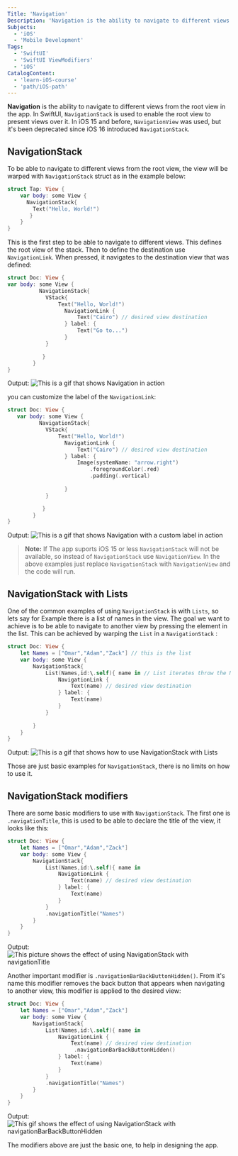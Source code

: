 ```yaml
---
Title: 'Navigation'
Description: 'Navigation is the ability to navigate to different views from the root view in the app.'
Subjects:
  - 'iOS'
  - 'Mobile Development'
Tags:
  - 'SwiftUI'
  - 'SwiftUI ViewModifiers'
  - 'iOS'
CatalogContent:
  - 'learn-iOS-course'
  - 'path/iOS-path'
---
```


**Navigation** is the ability to navigate to different views from the root view in the app. In SwiftUI, `NavigationStack` is used to enable the root view to present views over it.  In iOS 15 and before, `NavigationView` was used, but it's been deprecated since iOS 16 introduced `NavigationStack`. 

## NavigationStack

To be able to navigate to different views from the root view, the view will be warped with `NavigationStack` struct as in the example below: 

```Swift
struct Tap: View {
    var body: some View {
      NavigationStack{
        Text("Hello, World!")
       }
    }
}
```

This is the first step to be able to navigate to different views. This defines the root view of the stack. Then to define the destination use `NavigationLink`. When pressed, it navigates to the destination view that was defined: 

```Swift
struct Doc: View { 
var body: some View {
          NavigationStack{
            VStack{
                Text("Hello, World!")
                  NavigationLink {
                      Text("Cairo") // desired view destination
                  } label: {
                      Text("Go to...")
                  }
            }

           }
        }
}
```
Output:
![This is a gif that shows Navigation in action](https://raw.githubusercontent.com/Codecademy/docs/main/media/NavigationStack.gif)

you can customize the label of the `NavigationLink`:

```Swift
struct Doc: View { 
   var body: some View {
          NavigationStack{
            VStack{
                Text("Hello, World!")
                  NavigationLink {
                      Text("Cairo") // desired view destination
                  } label: {
                      Image(systemName: "arrow.right")
                          .foregroundColor(.red)
                          .padding(.vertical)
                      
                  }
            }

           }
        }
}
```
Output:
![This is a gif that shows Navigation with a custom label in action](https://raw.githubusercontent.com/Codecademy/docs/main/media/NavigationStack-with-Custom-label.gif)

> **Note:** If The app suports iOS 15 or less `NavigationStack` will not be available, so instead of `NavigationStack` use `NavigationView`. In the above examples just replace `NavigationStack` with `NavigationView` and the code will run.

## NavigationStack with Lists
One of the common examples of using `NavigationStack` is with `Lists`, so lets say for Example there is a list of names in the view. The goal we want to achieve is to be able to navigate to another view by pressing the element in the list. This can be achieved by warping the `List` in a `NavigationStack` :

```Swift
struct Doc: View {
    let Names = ["Omar","Adam","Zack"] // this is the list
    var body: some View {
        NavigationStack{
            List(Names,id:\.self){ name in // List iterates throw the Names array, every iteration the element is stored in name.
                NavigationLink {
                    Text(name) // desired view destination
                } label: {
                    Text(name)  
                }
            }
            
        }
    }
}
```
Output:
![This is a gif that shows how to use NavigationStack with Lists](https://raw.githubusercontent.com/Codecademy/docs/main/media/NavigationStack-with-List.gif)

Those are just basic examples for `NavigationStack`, there is no limits on how to use it.

## NavigationStack modifiers
There are some basic modifiers to use with `NavigationStack`. The first one is `.navigationTitle`, this is used to be able to declare the title of the view, it looks like this:

```Swift
struct Doc: View {
    let Names = ["Omar","Adam","Zack"]
    var body: some View {
        NavigationStack{
            List(Names,id:\.self){ name in
                NavigationLink {
                    Text(name) // desired view destination
                } label: {
                    Text(name)
                }
            }
            .navigationTitle("Names")
        }
    }
}
```
Output:
![This picture shows the effect of using NavigationStack with navigationTitle](https://raw.githubusercontent.com/Codecademy/docs/main/media/NavigationStack-with-navigationTitle.png)

Another important modifier is `.navigationBarBackButtonHidden()`. From it's name this modifier removes the back button that appears when navigating to another view, this modifier is applied to the desired view:

```Swift
struct Doc: View {
    let Names = ["Omar","Adam","Zack"]
    var body: some View {
        NavigationStack{
            List(Names,id:\.self){ name in
                NavigationLink {
                    Text(name) // desired view destination
                     .navigationBarBackButtonHidden()
                } label: {
                    Text(name)
                }
            }
            .navigationTitle("Names")
        }
    }
}
```
Output: 
![This gif shows the effect of using NavigationStack with navigationBarBackButtonHidden](https://raw.githubusercontent.com/Codecademy/docs/main/media/NavigationStack-with-navigationBarBackButtonHidden.gif)

The modifiers above are just the basic one, to help in designing the app.


